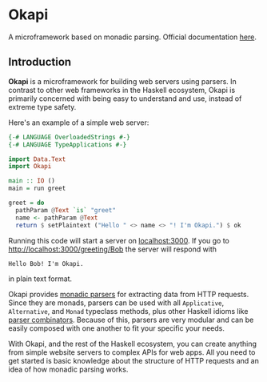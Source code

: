 # Okapi

A microframework based on monadic parsing. Official documentation [here](https://www.okapi.wiki/).

## Introduction

**Okapi** is a microframework for building web servers using parsers.
In contrast to other web frameworks in the Haskell ecosystem, Okapi is primarily concerned with being easy to understand and use, instead of extreme type safety.

Here's an example of a simple web server:

```haskell
{-# LANGUAGE OverloadedStrings #-}
{-# LANGUAGE TypeApplications #-}

import Data.Text
import Okapi

main :: IO ()
main = run greet

greet = do
  pathParam @Text `is` "greet"
  name <- pathParam @Text
  return $ setPlaintext ("Hello " <> name <> "! I'm Okapi.") $ ok
```

Running this code will start a server on [localhost:3000](http://localhost:3000.org).
If you go to [http://localhost:3000/greeting/Bob]() the server will respond with

```Hello Bob! I'm Okapi.```

in plain text format.

Okapi provides [monadic parsers](https://www.cs.nott.ac.uk/~pszgmh/monparsing.pdf) for extracting data from HTTP requests.
Since they are monads, parsers can be used with all `Applicative`, `Alternative`, and `Monad` typeclass methods, plus other Haskell idioms like [parser combinators](https://hackage.haskell.org/package/parser-combinators).
Because of this, parsers are very modular and can be easily composed with one another to fit your specific your needs.

With Okapi, and the rest of the Haskell ecosystem, you can create anything from simple website servers to complex APIs for web apps.
All you need to get started is basic knowledge about the structure of HTTP requests and an idea of how monadic parsing works.
